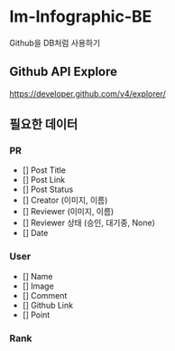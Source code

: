 # Im-Infographic-BE

Github을 DB처럼 사용하기

## Github API Explore

https://developer.github.com/v4/explorer/

## 필요한 데이터

### PR

- [] Post Title
- [] Post Link
- [] Post Status
- [] Creator (이미지, 이름)
- [] Reviewer (이미지, 이름)
- [] Reviewer 상태 (승인, 대기중, None) 
- [] Date

### User

- [] Name
- [] Image
- [] Comment
- [] Github Link
- [] Point

### Rank
